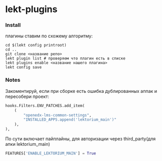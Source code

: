 # lekt-plugins

### Install
плагины ставим по схожему алгоритму:
```shell
cd $(lekt config printroot)
cd ..
git clone <название репо>
lekt plugin list # проверяем что плагин есть в списке
lekt plugins enable <название нашего плагина>
lekt config save
```

### Notes
Закоментируй, если при сборке есть ошибка дублированных аппак и пересобери проект:
```python
hooks.Filters.ENV_PATCHES.add_item(
    (
        "openedx-lms-common-settings",
        "INSTALLED_APPS.append('lektorium_main')"
    ),
),
```

По сути включает пайплайны, для авторизации через third_party(для апки lektorium_main)
```python
FEATURES['ENABLE_LEKTORIUM_MAIN'] = True
```
